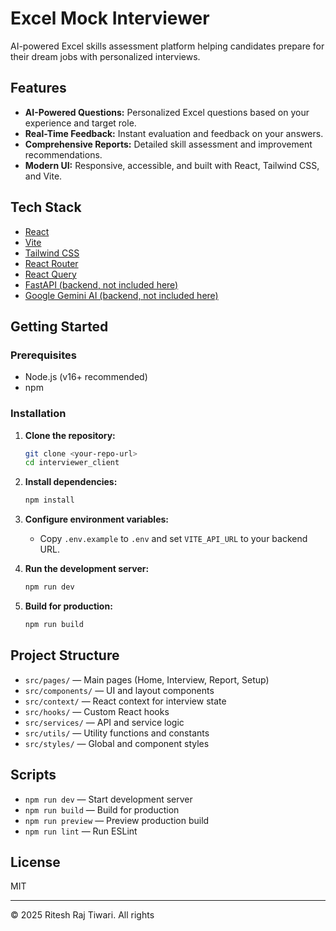 # Excel Mock Interviewer

AI-powered Excel skills assessment platform helping candidates prepare for their dream jobs with personalized interviews.

## Features

- **AI-Powered Questions:** Personalized Excel questions based on your experience and target role.
- **Real-Time Feedback:** Instant evaluation and feedback on your answers.
- **Comprehensive Reports:** Detailed skill assessment and improvement recommendations.
- **Modern UI:** Responsive, accessible, and built with React, Tailwind CSS, and Vite.

## Tech Stack

- [React](https://react.dev/)
- [Vite](https://vitejs.dev/)
- [Tailwind CSS](https://tailwindcss.com/)
- [React Router](https://reactrouter.com/)
- [React Query](https://tanstack.com/query/latest)
- [FastAPI (backend, not included here)](https://fastapi.tiangolo.com/)
- [Google Gemini AI (backend, not included here)](https://deepmind.google/technologies/gemini/)

## Getting Started

### Prerequisites

- Node.js (v16+ recommended)
- npm

### Installation

1. **Clone the repository:**
   ```sh
   git clone <your-repo-url>
   cd interviewer_client
   ```

2. **Install dependencies:**
   ```sh
   npm install
   ```

3. **Configure environment variables:**
   - Copy `.env.example` to `.env` and set `VITE_API_URL` to your backend URL.

4. **Run the development server:**
   ```sh
   npm run dev
   ```

5. **Build for production:**
   ```sh
   npm run build
   ```

## Project Structure

- `src/pages/` — Main pages (Home, Interview, Report, Setup)
- `src/components/` — UI and layout components
- `src/context/` — React context for interview state
- `src/hooks/` — Custom React hooks
- `src/services/` — API and service logic
- `src/utils/` — Utility functions and constants
- `src/styles/` — Global and component styles

## Scripts

- `npm run dev` — Start development server
- `npm run build` — Build for production
- `npm run preview` — Preview production build
- `npm run lint` — Run ESLint

## License

MIT

---

© 2025 Ritesh Raj Tiwari. All rights
